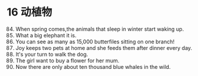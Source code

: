 # 16 动植物
84. When spring comes,the animals that sleep in winter start waking up.
85. What a big elephant it is.
86. You can see as many as 15,000 butterfiles sitting on one branch!
87. Joy keeps two pets at home and she feeds them after dinner every day.
88. It's your turn to walk the dog.
89. The girl want to buy a flower for her mum.
90. Now there are only about ten thousand blue  whales in the wild.
